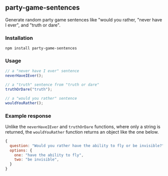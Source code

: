 ## party-game-sentences

Generate random party game sentences like "would you rather, "never have I ever", and "truth or dare".

### Installation

```
npm install party-game-sentences
```

### Usage

```js
// a "never have I ever" sentence
neverHaveIEver();

// a "truth" sentence from "truth or dare"
truthOrDare("truth");

// a "would you rather" sentence
wouldYouRather();
```

### Example response

Unlike the `neverHaveIEver` and `truthOrDare` functions, where only a string is returned, the `wouldYouRather` function returns an object like the one below.

```js
{
  question: "Would you rather have the ability to fly or be invisible?",
  options: {
    one: "have the ability to fly",
    two: "be invisible",
  }
}
```
